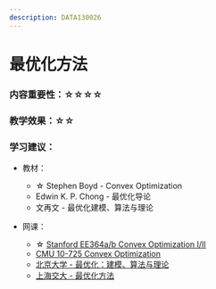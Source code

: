 ```yaml
---
description: DATA130026
---
```


# 最优化方法

### 内容重要性：☆☆☆☆

### 教学效果：☆☆

### 学习建议：

* 教材：
  * ☆ Stephen Boyd - Convex Optimization
  * Edwin K. P. Chong - 最优化导论
  * 文再文 - 最优化建模、算法与理论
*   网课：

    * ☆ [Stanford EE364a/b Convex Optimization I/II](https://csdiy.wiki/%E6%95%B0%E5%AD%A6%E8%BF%9B%E9%98%B6/convex/)
    * [CMU 10-725 Convex Optimization](https://www.bilibili.com/video/BV1cL411F7fP)
    * [北京大学 - 最优化：建模、算法与理论](https://www.bilibili.com/video/BV1Kc411i7kJ)
    * [上海交大 - 最优化方法](https://space.bilibili.com/95975441/channel/seriesdetail?sid=1586096)

